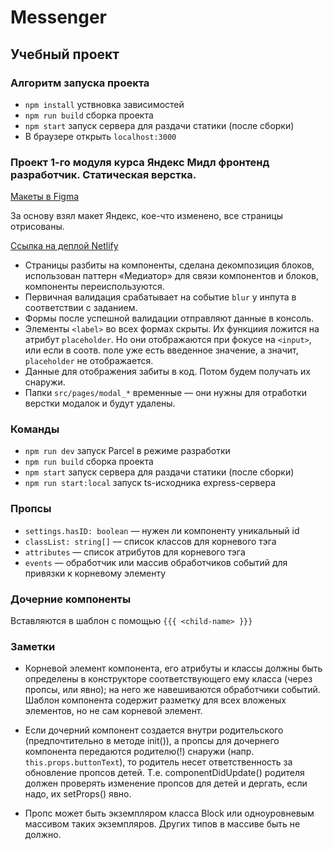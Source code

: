 # Messenger

## Учебный проект

### Алгоритм запуска проекта

- `npm install` уствновка зависимостей
- `npm run build` сборка проекта
- `npm start` запуск сервера для раздачи статики (после сборки)
- В браузере открыть `localhost:3000`

### Проект 1-го модуля курса Яндекс Мидл фронтенд разработчик. Статическая верстка.

[Макеты в Figma](https://www.figma.com/file/H1M5wxaCathUPea8BhefaD/Messenger-proto?node-id=0%3A1)

За основу взял макет Яндекс, кое-что изменено, все страницы отрисованы.

[Ссылка на деплой Netlify](https://luminous-douhua-0dab3c.netlify.app/)

- Страницы разбиты на компоненты, сделана декомпозиция блоков, использован паттерн «Медиатор» для связи компонентов и блоков, компоненты переиспользуются.
- Первичная валидация срабатывает на событие `blur` у инпута в соответствии с заданием.
- Формы после успешной валидации отправляют данные в консоль.
- Элементы `<label>` во всех формах скрыты. Их функциия ложится на атрибут `placeholder`. Но они отображаются при фокусе на `<input>`, или если в соотв. поле уже есть введенное значение, а значит, `placeholder` не отображается.
- Данные для отображения забиты в код. Потом будем получать их снаружи.
- Папки `src/pages/modal_*` временные — они нужны для отработки верстки модалок и будут удалены.

### Команды

- `npm run dev` запуск Parcel в режиме разработки
- `npm run build` сборка проекта
- `npm start` запуск сервера для раздачи статики (после сборки)
- `npm run start:local` запуск ts-исходника express-сервера

### Пропсы

- `settings.hasID: boolean` — нужен ли компоненту уникальный id
- `classList: string[]` — список классов для корневого тэга
- `attributes` — список атрибутов для корневого тэга
- `events` — обработчик или массив обработчиков событий для привязки к корневому элементу

### Дочерние компоненты

Вставляются в шаблон с помощью `{{{ <child-name> }}}`

### Заметки

- Корневой элемент компонента, его атрибуты и классы должны быть определены в конструкторе соответствующего ему класса (через пропсы, или явно); на него же навешиваются обработчики событий. Шаблон компонента содержит разметку для всех вложеных элементов, но не сам корневой элемент.

- Если дочерний компонент создается внутри родительского (предпочтительно в методе init()), а пропсы для дочернего компонента передаются родителю(!) снаружи (напр. `this.props.buttonText`), то родитель несет ответственность за обновление пропсов детей. Т.е. componentDidUpdate() родителя должен проверять изменение пропсов для детей и дергать, если надо, их setProps() явно.

- Пропс может быть экземпляром класса Block или одноуровневым массивом таких экземпляров. Других типов в массиве быть не должно.
